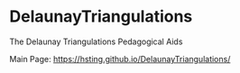 # DelaunayTriangulations
The Delaunay Triangulations Pedagogical Aids

Main Page: https://hsting.github.io/DelaunayTriangulations/
